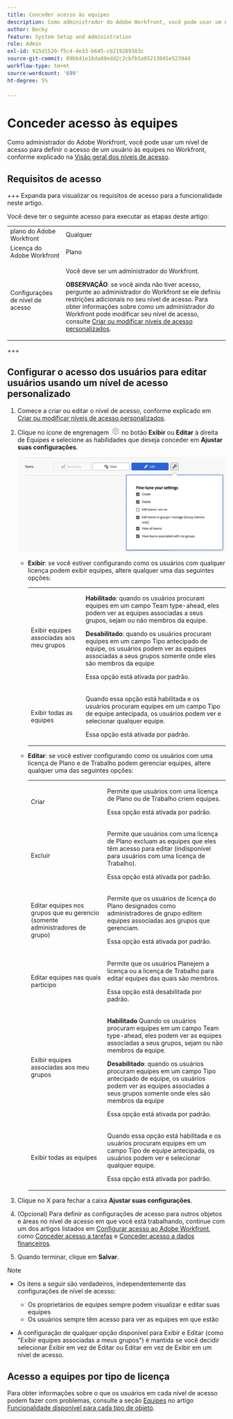 ```yaml
---
title: Conceder acesso às equipes
description: Como administrador do Adobe Workfront, você pode usar um nível de acesso para definir o acesso de um usuário às equipes no Workfront
author: Becky
feature: System Setup and Administration
role: Admin
exl-id: 915d1520-f5c4-4e33-b645-cb219289383c
source-git-commit: 09bb41e16da89edd2c2cbfb5a85213045e52394d
workflow-type: tm+mt
source-wordcount: '699'
ht-degree: 5%

---
```


# Conceder acesso às equipes

Como administrador do Adobe Workfront, você pode usar um nível de acesso para definir o acesso de um usuário às equipes no Workfront, conforme explicado na [Visão geral dos níveis de acesso](../../../administration-and-setup/add-users/access-levels-and-object-permissions/access-levels-overview.md).

## Requisitos de acesso

+++ Expanda para visualizar os requisitos de acesso para a funcionalidade neste artigo.

Você deve ter o seguinte acesso para executar as etapas deste artigo:

<table style="table-layout:auto"> 
 <col> 
 <col> 
 <tbody> 
  <tr> 
   <td role="rowheader">plano do Adobe Workfront</td> 
   <td>Qualquer</td> 
  </tr> 
  <tr> 
   <td role="rowheader">Licença do Adobe Workfront</td> 
   <td>Plano</td> 
  </tr> 
  <tr> 
   <td role="rowheader">Configurações de nível de acesso</td> 
   <td> <p>Você deve ser um administrador do Workfront.</p> <p><b>OBSERVAÇÃO</b>: se você ainda não tiver acesso, pergunte ao administrador do Workfront se ele definiu restrições adicionais no seu nível de acesso. Para obter informações sobre como um administrador do Workfront pode modificar seu nível de acesso, consulte <a href="../../../administration-and-setup/add-users/configure-and-grant-access/create-modify-access-levels.md" class="MCXref xref" data-mc-variable-override="">Criar ou modificar níveis de acesso personalizados</a>.</p> </td> 
  </tr> 
 </tbody> 
</table>

+++

## Configurar o acesso dos usuários para editar usuários usando um nível de acesso personalizado

1. Comece a criar ou editar o nível de acesso, conforme explicado em [Criar ou modificar níveis de acesso personalizados](../../../administration-and-setup/add-users/configure-and-grant-access/create-modify-access-levels.md).
1. Clique no ícone de engrenagem ![](assets/gear-icon-settings.png) no botão **Exibir** ou **Editar** à direita de Equipes e selecione as habilidades que deseja conceder em **Ajustar suas configurações**.

   ![equipes de ajuste fino](assets/fine-tune-teams.png)

   * **Exibir**: se você estiver configurando como os usuários com qualquer licença podem exibir equipes, altere qualquer uma das seguintes opções:

     <table style="table-layout:auto">
       <col>
       <col>
       <tbody>
        <tr>
         <td role="rowheader">Exibir equipes associadas aos meu grupos</td>
         <td>
          <p><b>Habilitado</b>: quando os usuários procuram equipes em um campo Team type-ahead, eles podem ver as equipes associadas a seus grupos, sejam ou não membros da equipe. </p>
          <p><b>Desabilitado</b>: quando os usuários procuram equipes em um campo Tipo antecipado de equipe, os usuários podem ver as equipes associadas a seus grupos somente onde eles são membros da equipe</p><p>Essa opção está ativada por padrão.</p>
          </td>
        </tr>
        <tr>
         <td role="rowheader">Exibir todas as equipes</td>
         <td><p>Quando essa opção está habilitada e os usuários procuram equipes em um campo Tipo de equipe antecipada, os usuários podem ver e selecionar qualquer equipe.</p><p>Essa opção está ativada por padrão. </p></td>
        </tr>
       </tbody>
      </table>

   * **Editar**: se você estiver configurando como os usuários com uma licença de Plano e de Trabalho podem gerenciar equipes, altere qualquer uma das seguintes opções:

     <table style="table-layout:auto">
       <col>
       <col>
       <tbody>
        <tr>
         <td role="rowheader">Criar</td>
         <td><p>Permite que usuários com uma licença de Plano ou de Trabalho criem equipes.</p><p>Essa opção está ativada por padrão.</p></td>
        </tr>
        <tr>
         <td role="rowheader">Excluir</td>
         <td><p> Permite que usuários com uma licença de Plano excluam as equipes que eles têm acesso para editar (indisponível para usuários com uma licença de Trabalho).</p><p>Essa opção está ativada por padrão.</p></td>
        </tr>
        <tr>
         <td role="rowheader">Editar equipes nos grupos que eu gerencio (somente administradores de grupo)</td>
         <td><p>Permite que os usuários de licença do Plano designados como administradores de grupo editem equipes associadas aos grupos que gerenciam.</p><p>Essa opção está ativada por padrão.</p></td>
        </tr>
        <tr>
         <td role="rowheader">Editar equipes nas quais participo</td>
         <td><p>Permite que os usuários Planejem a licença ou a licença de Trabalho para editar equipes das quais são membros.</p><p>Essa opção está desabilitada por padrão.</p></td>
        </tr>
        <tr>
         <td role="rowheader">Exibir equipes associadas aos meu grupos</td>
         <td>
         <p><b>Habilitado</b> Quando os usuários procuram equipes em um campo Team type-ahead, eles podem ver as equipes associadas a seus grupos, sejam ou não membros da equipe. </p>
         <p><b>Desabilitado</b>: quando os usuários procuram equipes em um campo Tipo antecipado de equipe, os usuários podem ver as equipes associadas a seus grupos somente onde eles são membros da equipe</p><p>Essa opção está ativada por padrão.</p>
         </td>
        </tr>
        <tr>
         <td role="rowheader">Exibir todas as equipes</td>
         <td><p>Quando essa opção está habilitada e os usuários procuram equipes em um campo Tipo de equipe antecipada, os usuários podem ver e selecionar qualquer equipe.</p><p>Essa opção está ativada por padrão. </p></td>
        </tr>
       </tbody>
      </table>



1. Clique no X para fechar a caixa **Ajustar suas configurações**.
1. (Opcional) Para definir as configurações de acesso para outros objetos e áreas no nível de acesso em que você está trabalhando, continue com um dos artigos listados em [Configurar acesso ao Adobe Workfront](../../../administration-and-setup/add-users/configure-and-grant-access/configure-access.md), como [Conceder acesso a tarefas](../../../administration-and-setup/add-users/configure-and-grant-access/grant-access-tasks.md) e [Conceder acesso a dados financeiros](../../../administration-and-setup/add-users/configure-and-grant-access/grant-access-financial.md).
1. Quando terminar, clique em **Salvar**.

>[!NOTE]
>
>* Os itens a seguir são verdadeiros, independentemente das configurações de nível de acesso:
>
>   * Os proprietários de equipes sempre podem visualizar e editar suas equipes
>   * Os usuários sempre têm acesso para ver as equipes em que estão
>
>* A configuração de qualquer opção disponível para Exibir e Editar (como &quot;Exibir equipes associadas a meus grupos&quot;) é mantida se você decidir selecionar Exibir em vez de Editar ou Editar em vez de Exibir em um nível de acesso.
>

## Acesso a equipes por tipo de licença

Para obter informações sobre o que os usuários em cada nível de acesso podem fazer com problemas, consulte a seção [Equipes](../../../administration-and-setup/add-users/access-levels-and-object-permissions/functionality-available-for-each-object-type.md#teams) no artigo [Funcionalidade disponível para cada tipo de objeto](../../../administration-and-setup/add-users/access-levels-and-object-permissions/functionality-available-for-each-object-type.md).
